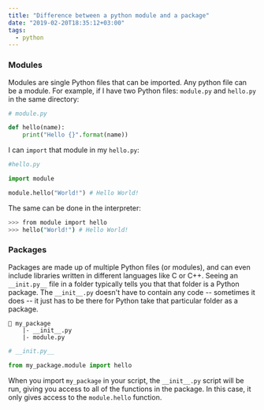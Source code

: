 ```yaml
---
title: "Difference between a python module and a package"
date: "2019-02-20T18:35:12+03:00"
tags:
  - python
---
```


### Modules

Modules are single Python files that can be imported. Any python file can be a module. 
For example, if I have two Python files: `module.py` and `hello.py` in the same directory:

```python
# module.py

def hello(name):
    print("Hello {}".format(name))
```

I can `import` that module in my `hello.py`:

```python
#hello.py

import module

module.hello("World!") # Hello World!
```

<!--more-->

The same can be done in the interpreter:

```bash
>>> from module import hello
>>> hello("World!") # Hello World!
```

### Packages

Packages are made up of multiple Python files (or modules), and can even include libraries written in different languages like C or C++. Seeing an `__init.py__` file in a folder typically tells you that that folder is a Python package. The `__init__.py` doesn't have to contain any code -- sometimes it does -- it just has to be there for Python take that particular folder as a package.

```
📁 my_package
    |- __init__.py
    |- module.py
```

```python
# __init.py__

from my_package.module import hello
```

When you import `my_package` in your script, the `__init__.py` script will be run, giving you access to all of the functions in the package. In this case, it only gives access to the `module.hello` function.
